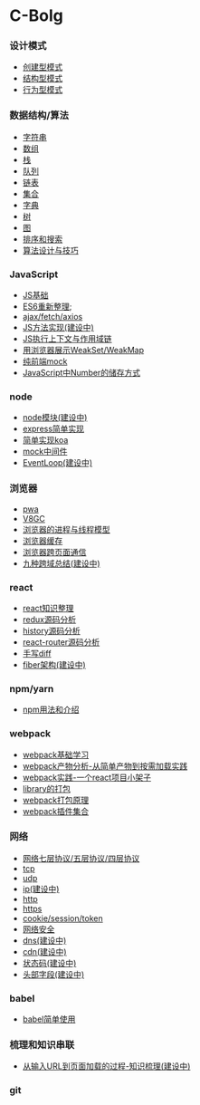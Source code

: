 # C-Bolg
### 设计模式
  - [创建型模式](https://github.com/ChunchunIsMe/C-Bolg/tree/master/designMod/createMod '创建型模式')
  - [结构型模式](https://github.com/ChunchunIsMe/C-Bolg/tree/master/designMod/constructionMod '结构型模式')
  - [行为型模式](https://github.com/ChunchunIsMe/C-Bolg/tree/master/designMod/actMod '行为型模式')

### 数据结构/算法
  - [字符串](./algorithm/str)
  - [数组](./algorithm/array)
  - [栈](./algorithm/stack)
  - [队列](./algorithm/queue)
  - [链表](./algorithm/linkedList)
  - [集合](./algorithm/set/index.js)
  - [字典](./algorithm/map/index.js)
  - [树](./algorithm/tree)
  - [图](./algorithm/graph)
  - [排序和搜索](./algorithm/sortAsearch)
  - [算法设计与技巧](./algorithm/think)
### JavaScript
  - [JS基础](./JavaScript/base)
  - [ES6重新整理](./JavaScript/ES6);
  - [ajax/fetch/axios](./JavaScript/Fetch)
  - [JS方法实现(建设中)]()
  - [JS执行上下文与作用域链](./JavaScript/Scope)
  - [用浏览器展示WeakSet/WeakMap](./JavaScript/Weak)
  - [纯前端mock](https://github.com/ChunchunIsMe/ObjectDefineMock)
  - [JavaScript中Number的储存方式](https://github.com/ChunchunIsMe/redux-source-code/blob/master/Number.md) 
### node
  - [node模块(建设中)]()
  - [express简单实现](https://github.com/ChunchunIsMe/LearningNode/tree/master/expressSourceCode/selfCreate)
  - [简单实现koa](./node/easyKoa/index.js)
  - [mock中间件](https://github.com/ChunchunIsMe/ServerMock)
  - [EventLoop(建设中)]()

### 浏览器
  - [pwa](https://github.com/ChunchunIsMe/learningPWA)
  - [V8GC](./browser/V8GC)
  - [浏览器的进程与线程模型](./browser/browserMod)
  - [浏览器缓存](./browser/cache)
  - [浏览器跨页面通信](./browser/tabMessage)
  - [九种跨域总结(建设中)]()
### react
  - [react知识整理](https://github.com/ChunchunIsMe/learningReact)
  - [redux源码分析](https://github.com/ChunchunIsMe/redux-source-code)
  - [history源码分析](https://github.com/ChunchunIsMe/history-source-code)
  - [react-router源码分析](https://github.com/ChunchunIsMe/react-router-source-code)
  - [手写diff](./react/virtualDom)
  - [fiber架构(建设中)]()
### npm/yarn
  - [npm用法和介绍](./npm/introduction)

### webpack
  - [webpack基础学习](https://github.com/ChunchunIsMe/studyWebpack)
  - [webpack产物分析-从简单产物到按需加载实践](./webpack/bundleAnalysise)
  - [webpack实践-一个react项目小架子](https://github.com/ChunchunIsMe/react-web)
  - [library的打包](./webpack/library)
  - [webpack打包原理](./webpack/bundlePrincipe)
  - [webpack插件集合](./webpack/plugin)
### 网络
  - [网络七层协议/五层协议/四层协议](./webServer/OSI)
  - [tcp](./webServer/tcp)
  - [udp](./webServer/udp)
  - [ip(建设中)](./webServer/ip)
  - [http](./webServer/http)
  - [https](./webServer/https)
  - [cookie/session/token](./webServer/cookie)
  - [网络安全](./webServer/webSafe)
  - [dns(建设中)](./webServer/dns)
  - [cdn(建设中)](./webServer/cdn)
  - [状态码(建设中)](./webServer/statusCode)
  - [头部字段(建设中)](./webServer/head)
### babel
  - [babel简单使用](./babel/use)
### 梳理和知识串联
  - [从输入URL到页面加载的过程-知识梳理(建设中)]()
### git